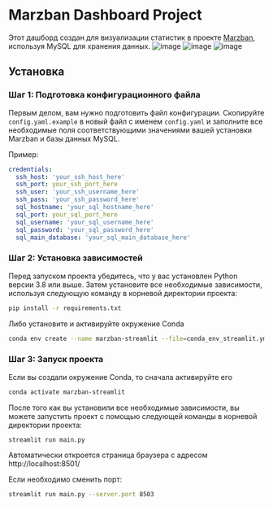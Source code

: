 # Marzban Dashboard Project

Этот дашборд создан для визуализации статистик в проекте [Marzban](https://github.com/Gozargah/Marzban), используя MySQL для хранения данных.
![image](https://github.com/lifeindarkside/marzban_mysql_streamlit/assets/66727826/9fcc5f15-90ce-4292-894d-eaa01afd14da)
![image](https://github.com/lifeindarkside/marzban_mysql_streamlit/assets/66727826/8fcd7d19-1a5f-408d-8f83-7d5afc5da219)
![image](https://github.com/lifeindarkside/marzban_mysql_streamlit/assets/66727826/f55a79ec-2889-4897-8500-540a44c09b7b)


## Установка

### Шаг 1: Подготовка конфигурационного файла

Первым делом, вам нужно подготовить файл конфигурации. Скопируйте `config.yaml.example` в новый файл с именем `config.yaml` и заполните все необходимые поля соответствующими значениями вашей установки Marzban и базы данных MySQL.

Пример:

```yaml
credentials:
  ssh_host: 'your_ssh_host_here'
  ssh_port: your_ssh_port_here
  ssh_user: 'your_ssh_username_here'
  ssh_pass: 'your_ssh_password_here'
  sql_hostname: 'your_sql_hostname_here'
  sql_port: your_sql_port_here
  sql_username: 'your_sql_username_here'
  sql_password: 'your_sql_password_here'
  sql_main_database: 'your_sql_main_database_here'
```
### Шаг 2: Установка зависимостей

Перед запуском проекта убедитесь, что у вас установлен Python версии 3.8 или выше. Затем установите все необходимые зависимости, используя следующую команду в корневой директории проекта:

```sh
pip install -r requirements.txt
```

Либо установите и активируйте окружение Conda
```sh
conda env create --name marzban-streamlit --file=conda_env_streamlit.yml
```
### Шаг 3: Запуск проекта
Если вы создали окружение Conda, то сначала активируйте его
```sh
conda activate marzban-streamlit
```

После того как вы установили все необходимые зависимости, вы можете запустить проект с помощью следующей команды в корневой директории проекта:

```sh
streamlit run main.py
```
Автоматически откроется страница браузера с адресом http://localhost:8501/

Если необходимо сменить порт:
```sh
streamlit run main.py --server.port 8503
```




